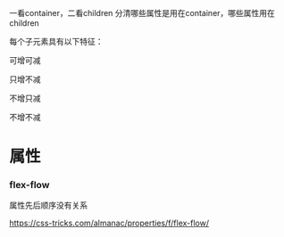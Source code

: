 一看container，二看children
分清哪些属性是用在container，哪些属性用在children


每个子元素具有以下特征：

可增可减

只增不减

不增只减

不增不减


# 属性
### flex-flow
属性先后顺序没有关系

https://css-tricks.com/almanac/properties/f/flex-flow/







